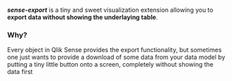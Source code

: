 ***sense-export*** is a tiny and sweet visualization extension allowing you to **export data without showing the underlaying table**. 

### Why?
Every object in Qlik Sense provides the export functionality, but sometimes one just wants to provide a download of some data from your data model by putting a tiny little button onto a screen, completely without showing the data first